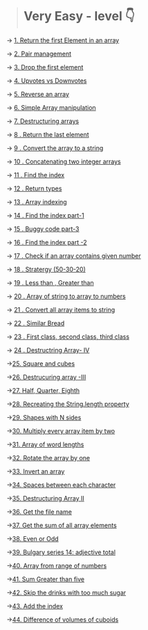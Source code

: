 > # Very Easy - level 👇

-> [1. Return the first Element in an array](./1.Return%20the%20first%20Element%20in%20an%20array.js)

-> [2. Pair management](./2.Pair%20management.js)

-> [3. Drop the first element](./3.Learn%20Lodash_.drop%2C%20Drop%20the%20First%20Elements%20of%20an%20Array.js)

-> [4. Upvotes vs Downvotes](./4.%20Upvotes%20vs%20Downvotes.js)

-> [5. Reverse an array](./5.%20Reverse%20an%20Array.js)

-> [6. Simple Array manipulation](./6.%20Simple%20Array%20Manipulation.js)

-> [7. Destructuring arrays](./7.Destructuring%20Arrays%201.js)

-> [8 . Return the last element](./8.%20Return%20the%20last%20element%20in%20an%20array.js)

-> [9 . Convert the array to a string](./9.%20Convert%20an%20array%20to%20a%20string.js)

-> [10 . Concatenating two integer arrays](./10.%20Concatenating%20Two%20integer%20arrays.js)

-> [11 . Find the index](./11.%20find%20the%20index.js)

-> [12 . Return types](./12.%20Return%20Types.js)

-> [13 . Array indexing](./13.%20Array%20Indexing.js)

-> [14 . Find the index part-1](./14.%20Find%20the%20index(part%201).js)

-> [15 . Buggy code part-3](./15.%20Buggy%20code(part%203).js)

-> [16 . Find the index part -2](./16.%20Find%20the%20index%20(part%20%232).js)

-> [17 . Check if an array contains given number](./17.%20Check%20if%20an%20array%20contains%20a%20given%20number.js)

-> [18 . Stratergy (50-30-20)](./18.%20Strategy(50-30-20).js)

-> [19 . Less than , Greater than](./19.Less%20than%2C%20Greater%20than.js)

-> [20 . Array of  string to array to numbers](./20.Array%20of%20string%20to%20array%20to%20numbers.js)

-> [21 . Convert all array items to string ](./21.Convert%20all%20array%20items%20to%20string.js)

-> [22 . Similar Bread](./22.%20Similar%20Bread.js)

-> [23 . First class, second class, third class](./23.First%20Class%2C%20Second%20class%2C%20and%20third%20class%20levers%20.js)

-> [24 . Destructring Array- IV](./24.%20Destructuring%20arrays(iv)%20.js)


->[25. Square and cubes ](25.%20Squares%20and%20cubes.js)

->[26. Destrucuring array -III ](./26.%20Destructuring%20array%20III%20.js)

->[27. Half, Quarter, Eighth ](./27.Half%2C%20Quarter%20and%20Eighth.js)


->[28. Recreating the String.length property](./28.%20Recreating%20the%20String.length%20property.js)

->[29. Shapes with N sides](./29.Shapes%20with%20N%20sides.js)


->[30. Multiply every array item by two ](./30.%20Multiply%20every%20array%20item%20by%20two.js)

->[31. Array of word lengths](./31.%20Array%20of%20word%20Lengths.js)

->[32. Rotate the array by one](./32.%20Rotate%20the%20array%20by%20one.js)

->[33. Invert an array](./33.%20Invert%20an%20array.js)

->[34. Spaces between each character ](./34.%20Spaces%20between%20each%20Character.js)


->[35. Destructuring Array II ](./36.%20Destructuring%20Arrays%20II%20.js)

->[36. Get the file name ](./35.%20Get%20the%20file%20name.js)


->[37. Get the sum of all array elements](./37.%20Get%20the%20sum%20of%20all%20array%20elements.js)

->[38. Even or Odd](./39.Even%20or%20add.js)

->[39. Bulgary series 14: adjective total ](./38.%20Burglary%20series(14)%20adjectives%20total.js)


->[40. Array from range of numbers ](./40.%20Array%20from%20a%20range%20of%20numbers.js)

->[41. Sum Greater than five](./41.%20Sum%20Greater%20than%20five.js)

->[42. Skip the drinks with too much sugar](42.%20Skip%20the%20drinks%20with%20too%20much%20sugar.js)

->[43. Add the index](./43.%20Add%20the%20index.js)

->[44. Difference of volumes of cuboids](./41.%20Difference%20of%20volumesof%20cuboids.js)

